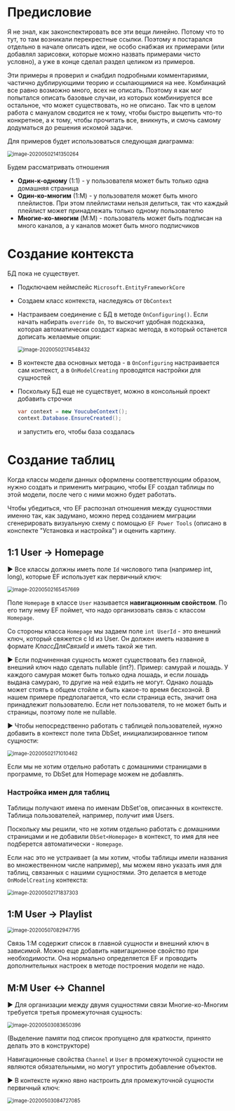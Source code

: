 # Предисловие

Я не знал, как законспектировать все эти вещи линейно. Потому что то тут, то там возникали перекрестные ссылки. Поэтому я постарался отдельно в начале описать идеи, не особо снабжая их примерами (или добавлял зарисовки, которые можно назвать примерами чисто условно), а уже в конце сделал раздел целиком из примеров.

Эти примеры я проверил и снабдил подробными комментариями, частично дублирующими теорию и ссылающимися на нее. Комбинаций все равно возможно много, всех не описать. Поэтому я как мог попытался описать базовые случаи, из которых комбинируется все остальное, что может существовать, но не описано. Так что в целом работа с мануалом сводится не к тому, чтобы быстро выцепить что-то конкретное, а к тому, чтобы прочитать все, вникнуть, и смочь самому додуматься до решения искомой задачи.

Для примеров будет использоваться следующая диаграмма:

<img src="img\image-20200502141350264.png" alt="image-20200502141350264" style="zoom:80%;" />

Будем рассматривать отношения

* **Один-к-одному** (1:1) - у пользователя может быть только одна домашняя страница
* **Один-ко-многим** (1:M) - у пользователя может быть много плейлистов. При этом плейлистами нельзя делиться, так что каждый плейлист может принадлежать только одному пользователю
* **Многие-ко-многим** (M:M) - пользователь может быть подписан на много каналов, а у каналов может быть много подписчиков



# Создание контекста

БД пока не существует.

* Подключаем неймспейс `Microsoft.EntityFrameworkCore`

* Создаем класс контекста, наследуясь от `DbContext`

* Настраиваем соединение с БД в методе `OnConfiguring()`. Если начать набирать `override On`, то выскочит удобная подсказка, которая автоматически создаст каркас метода, в который останется дописать желаемые опции:

  <img src="img\image-20200502174548432.png" alt="image-20200502174548432" style="zoom:80%;" />

* В контексте два основных метода - в `OnConfiguring` настраивается сам контекст, а в `OnModelCreating` проводятся настройки для сущностей

* Поскольку БД еще не существует, можно в консольный проект добавить строчки

  ```c#
  var context = new YoucubeContext();
  context.Database.EnsureCreated();
  ```

  и запустить его, чтобы база создалась



# Создание таблиц

Когда классы модели данных оформлены соответствующим образом, нужно создать и применить миграцию, чтобы EF создал таблицы по этой модели, после чего с ними можно будет работать.

Чтобы убедиться, что EF распознал отношения между сущностями именно так, как задумано, можно перед созданием миграции сгенерировать визуальную схему с помощью `EF Power Tools` (описано в конспекте "Установка и настройка") и оценить картину.



## 1:1 User → Homepage

► Все классы должны иметь поле `Id` числового типа (например int, long), которые EF использует как первичный ключ:

<img src="img\image-20200502165457669.png" alt="image-20200502165457669" style="zoom:80%;" />

Поле `Homepage` в классе `User` называется **навигационным свойством**. По его типу нему EF поймет, что надо организовать связь с классом `Homepage`. 

Со стороны класса `Homepage` мы задаем поле `int UserId` - это внешний ключ, который свяжется с Id из User. Он должен иметь название в формате *КлассДляСвязиId* и иметь такой же тип.

► Если подчиненная сущность может существовать без главной, внешний ключ надо сделать nullable (int?). Пример: самурай и лошадь. У каждого самурая может быть только одна лошадь, и если лошадь выдана самураю, то другие на ней ездить не могут. Однако лошадь может стоять в общем стойле и быть какое-то время бесхозной. В нашем примере предполагается, что если страница есть, значит она принадлежит пользователю. Если нет пользователя, то не может быть и страницы, поэтому поле не nullable.

► Чтобы непосредственно работать с таблицей пользователей, нужно добавить в контекст поле типа DbSet, инициализированное типом сущности:

<img src="img\image-20200502171010462.png" alt="image-20200502171010462" style="zoom:80%;" />

Если мы не хотим отдельно работать с домашними страницами в программе, то DbSet для Homepage можем не добавлять.

### Настройка имен для таблиц

Таблицы получают имена по именам DbSet'ов, описанных в контексте. Таблица пользователей, например, получит имя Users.

Поскольку мы решили, что не хотим отдельно работать с домашними страницами и не добавили `DbSet<Homepage>` в контекст, то имя для нее подберется автоматически - `Homepage`.

Если нас это не устраивает (а мы хотим, чтобы таблицы имели названия во множественном числе например), мы можем явно указать имя для таблиц, связанных с нашими сущностями. Это делается в методе `OnModelCreating` контекста:

<img src="img\image-20200502171837303.png" alt="image-20200502171837303" style="zoom:80%;" />



## 1:M User → Playlist

<img src="img\image-20200507082947795.png" alt="image-20200507082947795" style="zoom:80%;" />

Связь 1:М содержит список в главной сущности и внешний ключ в зависимой. Можно еще добавить навигационное свойство при необходимости. Она нормально определяется EF и проводить дополнительных настроек в методе построения модели не надо.



## M:M User ↔ Channel

► Для организации между двумя сущностями связи Многие-ко-Многим требуется третья промежуточная сущность:

<img src="img\image-20200503083650396.png" alt="image-20200503083650396" style="zoom:80%;" />

(Выделение памяти под список пропущено для краткости, принято делать это в конструкторе)

Навигационные свойства `Channel` и `User` в промежуточной сущности не являются обязательными, но могут упростить добавление объектов.

► В контексте нужно явно настроить для промежуточной сущности первичный ключ:

<img src="img\image-20200503084727085.png" alt="image-20200503084727085" style="zoom:80%;" />
